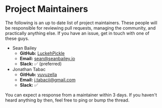 # Project Maintainers

The following is an up to date list of project maintainers. These people will be responsible for reviewing pull requests, managing the community, and practically anything else. If you have an issue, get in touch with one of these guys.

 * Sean Bailey
    * **GitHub:** [LuckehPickle](https://github.com/LuckehPickle)
    * **Email:** [sean@seanbailey.io](mailto:sean@seanbailey.io)
    * **Slack:** :white_check_mark: (preferred)
 * Jonathan Tabac
    * **GitHub:** [vuvuzella](https://github.com/vuvuzella)
    * **Email:** [j.tabacii@gmail.com](mailto:j.tabacii@gmail.com)
    * **Slack:** :white_check_mark: 
 
You can expect a response from a maintainer within 3 days. If you haven't heard anything by then, feel free to ping or bump the thread.